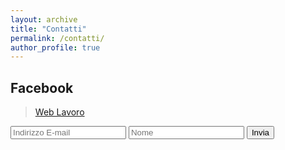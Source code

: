 ```yaml
---
layout: archive
title: "Contatti"
permalink: /contatti/
author_profile: true
---
```


## Facebook

<div class="fb-page" data-href="https://www.facebook.com/weblavoro/" data-tabs="timeline" data-small-header="false" data-adapt-container-width="true" data-hide-cover="false" data-show-facepile="true"><blockquote cite="https://www.facebook.com/weblavoro/" class="fb-xfbml-parse-ignore"><a href="https://www.facebook.com/weblavoro/">Web Lavoro</a></blockquote></div>

<form accept-charset="UTF-8" action="https://formkeep.com/f/2d3696334ed" method="POST">
  <input type="email" name="email" placeholder="Indirizzo E-mail">
  <input type="text" name="name" placeholder="Nome">
  <input type="hidden" name="utf8" value="✓">
  <button type="submit">Invia</button>
</form>